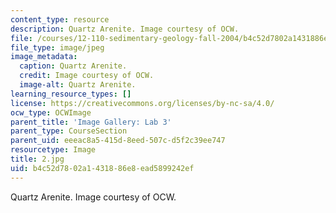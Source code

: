 ```yaml
---
content_type: resource
description: Quartz Arenite. Image courtesy of OCW.
file: /courses/12-110-sedimentary-geology-fall-2004/b4c52d7802a1431886e8ead5899242ef_2.jpg
file_type: image/jpeg
image_metadata:
  caption: Quartz Arenite.
  credit: Image courtesy of OCW.
  image-alt: Quartz Arenite.
learning_resource_types: []
license: https://creativecommons.org/licenses/by-nc-sa/4.0/
ocw_type: OCWImage
parent_title: 'Image Gallery: Lab 3'
parent_type: CourseSection
parent_uid: eeeac8a5-415d-8eed-507c-d5f2c39ee747
resourcetype: Image
title: 2.jpg
uid: b4c52d78-02a1-4318-86e8-ead5899242ef
---
```

Quartz Arenite. Image courtesy of OCW.